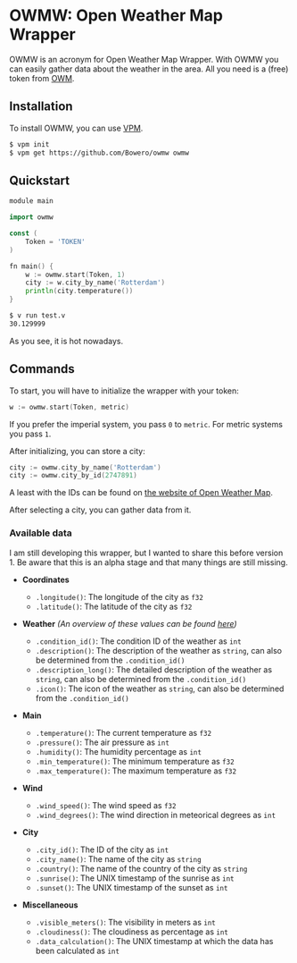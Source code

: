 # OWMW: Open Weather Map Wrapper
OWMW is an acronym for Open Weather Map Wrapper. With OWMW you can easily gather data about the weather in the area. All you need is a (free) token from [OWM](https://openweathermap.org/api).

## Installation
To install OWMW, you can use [VPM](https://github.com/yue-best-practices/vpm).

```bash
$ vpm init
$ vpm get https://github.com/Bowero/owmw owmw
```

## Quickstart
```go
module main

import owmw

const (
    Token = 'TOKEN'
)

fn main() {
    w := owmw.start(Token, 1)
    city := w.city_by_name('Rotterdam')
    println(city.temperature())
}
```

```bash
$ v run test.v 
30.129999
```

As you see, it is hot nowadays.

## Commands
To start, you will have to initialize the wrapper with your token:

```go
w := owmw.start(Token, metric)
```

If you prefer the imperial system, you pass `0` to `metric`. For metric systems you pass `1`.

After initializing, you can store a city:

```go
city := owmw.city_by_name('Rotterdam')
city := owmw.city_by_id(2747891)
```

A least with the IDs can be found on [the website of Open Weather Map](http://bulk.openweathermap.org/sample/).

After selecting a city, you can gather data from it.

### Available data
I am still developing this wrapper, but I wanted to share this before version 1. Be aware that this is an alpha stage and that many things are still missing.

+ **Coordinates**
  + `.longitude()`: The longitude of the city as `f32`
  + `.latitude()`: The latitude of the city as `f32`
  
+ **Weather** *(An overview of these values can be found [here](https://openweathermap.org/weather-conditions))*
  + `.condition_id()`: The condition ID of the weather as `int`
  + `.description()`: The description of the weather as `string`, can also be determined from the `.condition_id()`
  + `.description_long()`: The detailed description of the weather as `string`, can also be determined from the `.condition_id()`
  + `.icon()`: The icon of the weather as `string`, can also be determined from the `.condition_id()`
  
+ **Main**
  + `.temperature()`: The current temperature as `f32`
  + `.pressure()`: The air pressure as `int`
  + `.humidity()`: The humidity percentage as `int`
  + `.min_temperature()`: The minimum temperature as `f32`
  + `.max_temperature()`: The maximum temperature as `f32`
  
+ **Wind**
  + `.wind_speed()`: The wind speed as `f32`
  + `.wind_degrees()`: The wind direction in meteorical degrees as `int`
  
+ **City**
  + `.city_id()`: The ID of the city as `int`
  + `.city_name()`: The name of the city as `string`
  + `.country()`: The name of the country of the city as `string`
  + `.sunrise()`: The UNIX timestamp of the sunrise as `int`
  + `.sunset()`: The UNIX timestamp of the sunset as `int`
  
+ **Miscellaneous**
  + `.visible_meters()`: The visibility in meters as `int`
  + `.cloudiness()`: The cloudiness as percentage as `int`
  + `.data_calculation()`: The UNIX timestamp at which the data has been calculated as `int`
